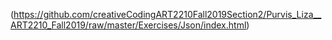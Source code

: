 
(https://github.com/creativeCodingART2210Fall2019Section2/Purvis_Liza__ART2210_Fall2019/raw/master/Exercises/Json/index.html)
